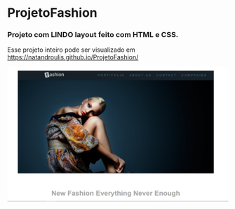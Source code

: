 # ProjetoFashion
### Projeto com LINDO layout feito com HTML e CSS.


Esse projeto inteiro pode ser visualizado em https://natandroulis.github.io/ProjetoFashion/


![Getting Started](./imagens/arqReadmi.jpg)

